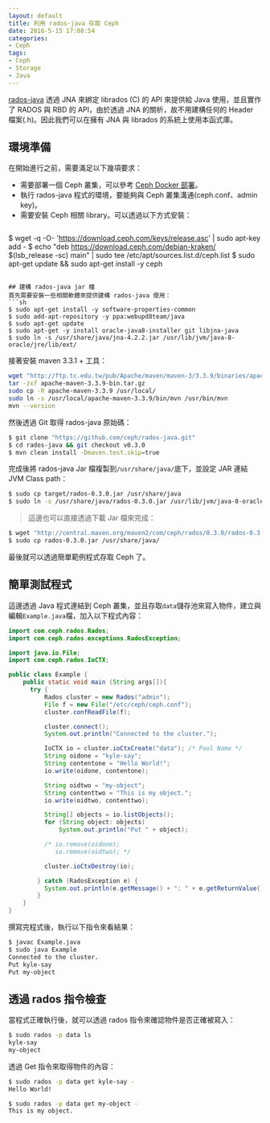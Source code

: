 ```yaml
---
layout: default
title: 利用 rados-java 存取 Ceph
date: 2016-5-15 17:08:54
categories:
- Ceph
tags:
- Ceph
- Storage
- Java
---
```

[rados-java](https://github.com/ceph/rados-java) 透過 JNA 來綁定 librados (C) 的 API 來提供給 Java 使用，並且實作了 RADOS 與 RBD 的 API，由於透過 JNA 的關析，故不用建構任何的 Header 檔案(.h)。因此我們可以在擁有 JNA 與 librados 的系統上使用本函式庫。

<!--more--->

## 環境準備
在開始進行之前，需要滿足以下幾項要求：
* 需要部署一個 Ceph 叢集，可以參考 [Ceph Docker 部署](https://kairen.github.io/2016/02/11/ceph/deploy/ceph-docker/)。
* 執行 rados-java 程式的環境，要能夠與 Ceph 叢集溝通(ceph.conf、admin key)。
* 需要安裝 Ceph 相關 library。可以透過以下方式安裝：
> ```sh
$ wget -q -O- 'https://download.ceph.com/keys/release.asc' | sudo apt-key add -
$ echo "deb https://download.ceph.com/debian-kraken/ $(lsb_release -sc) main" | sudo tee /etc/apt/sources.list.d/ceph.list
$ sudo apt-get update && sudo apt-get install -y ceph
```

## 建構 rados-java jar 檔
首先需要安裝一些相關軟體來提供建構 rados-java 使用：
```sh
$ sudo apt-get install -y software-properties-common
$ sudo add-apt-repository -y ppa:webupd8team/java
$ sudo apt-get update
$ sudo apt-get -y install oracle-java8-installer git libjna-java
$ sudo ln -s /usr/share/java/jna-4.2.2.jar /usr/lib/jvm/java-8-oracle/jre/lib/ext/
```

接著安裝 maven 3.3.1 + 工具：
```sh
wget "http://ftp.tc.edu.tw/pub/Apache/maven/maven-3/3.3.9/binaries/apache-maven-3.3.9-bin.tar.gz"
tar -zxf apache-maven-3.3.9-bin.tar.gz
sudo cp -R apache-maven-3.3.9 /usr/local/
sudo ln -s /usr/local/apache-maven-3.3.9/bin/mvn /usr/bin/mvn
mvn --version
```

然後透過 Git 取得 rados-java 原始碼：
```sh
$ git clone "https://github.com/ceph/rados-java.git"
$ cd rados-java && git checkout v0.3.0
$ mvn clean install -Dmaven.test.skip=true
```

完成後將 rados-java Jar 檔複製到`/usr/share/java/`底下，並設定 JAR 連結 JVM Class path：
```sh
$ sudo cp target/rados-0.3.0.jar /usr/share/java
$ sudo ln -s /usr/share/java/rados-0.3.0.jar /usr/lib/jvm/java-8-oracle/jre/lib/ext/
```
> 這邊也可以直接透過下載 Jar 檔來完成：
```sh
$ wget "http://central.maven.org/maven2/com/ceph/rados/0.3.0/rados-0.3.0.jar"
$ sudo cp rados-0.3.0.jar /usr/share/java/
```

最後就可以透過簡單範例程式存取 Ceph 了。

## 簡單測試程式
這邊透過 Java 程式連結到 Ceph 叢集，並且存取`data`儲存池來寫入物件，建立與編輯`Example.java`檔，加入以下程式內容：
```java
import com.ceph.rados.Rados;
import com.ceph.rados.exceptions.RadosException;

import java.io.File;
import com.ceph.rados.IoCTX;

public class Example {
    public static void main (String args[]){
      try {
          Rados cluster = new Rados("admin");
          File f = new File("/etc/ceph/ceph.conf");
          cluster.confReadFile(f);

          cluster.connect();
          System.out.println("Connected to the cluster.");

          IoCTX io = cluster.ioCtxCreate("data"); /* Pool Name */
          String oidone = "kyle-say";
          String contentone = "Hello World!";
          io.write(oidone, contentone);

          String oidtwo = "my-object";
          String contenttwo = "This is my object.";
          io.write(oidtwo, contenttwo);

          String[] objects = io.listObjects();
          for (String object: objects)
              System.out.println("Put " + object);

          /* io.remove(oidone);
             io.remove(oidtwo); */

          cluster.ioCtxDestroy(io);

        } catch (RadosException e) {
          System.out.println(e.getMessage() + ": " + e.getReturnValue());
        }
    }
}
```

撰寫完程式後，執行以下指令來看結果：
```sh
$ javac Example.java
$ sudo java Example
Connected to the cluster.
Put kyle-say
Put my-object
```

## 透過 rados 指令檢查
當程式正確執行後，就可以透過 rados 指令來確認物件是否正確被寫入：
```sh
$ sudo rados -p data ls
kyle-say
my-object
```

透過 Get 指令來取得物件的內容：
```sh
$ sudo rados -p data get kyle-say -
Hello World!

$ sudo rados -p data get my-object -
This is my object.
```
